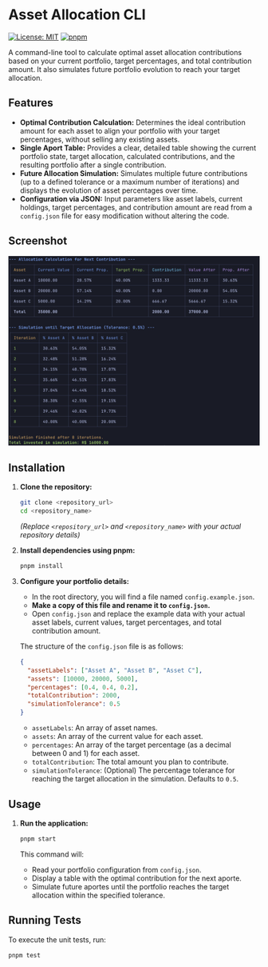 # Asset Allocation CLI

[![License: MIT](https://img.shields.io/badge/License-MIT-yellow.svg)](https://opensource.org/licenses/MIT)
[![pnpm](https://img.shields.io/badge/maintained%20with-pnpm-cc00ff.svg)](https://pnpm.io/)

A command-line tool to calculate optimal asset allocation contributions based on your current portfolio, target percentages, and total contribution amount. It also simulates future portfolio evolution to reach your target allocation.

## Features

* **Optimal Contribution Calculation:** Determines the ideal contribution amount for each asset to align your portfolio with your target percentages, without selling any existing assets.
* **Single Aport Table:** Provides a clear, detailed table showing the current portfolio state, target allocation, calculated contributions, and the resulting portfolio after a single contribution.
* **Future Allocation Simulation:** Simulates multiple future contributions (up to a defined tolerance or a maximum number of iterations) and displays the evolution of asset percentages over time.
* **Configuration via JSON:** Input parameters like asset labels, current holdings, target percentages, and contribution amount are read from a `config.json` file for easy modification without altering the code.

## Screenshot

![Example Output](screenshots/example.png)

## Installation

1.  **Clone the repository:**
    ```bash
    git clone <repository_url>
    cd <repository_name>
    ```
    *(Replace `<repository_url>` and `<repository_name>` with your actual repository details)*

2.  **Install dependencies using pnpm:**
    ```bash
    pnpm install
    ```

3.  **Configure your portfolio details:**
    * In the root directory, you will find a file named `config.example.json`.
    * **Make a copy of this file and rename it to `config.json`.**
    * Open `config.json` and replace the example data with your actual asset labels, current values, target percentages, and total contribution amount.

    The structure of the `config.json` file is as follows:

    ```json
    {
      "assetLabels": ["Asset A", "Asset B", "Asset C"],
      "assets": [10000, 20000, 5000],
      "percentages": [0.4, 0.4, 0.2],
      "totalContribution": 2000,
      "simulationTolerance": 0.5
    }
    ```

    * `assetLabels`: An array of asset names.
    * `assets`: An array of the current value for each asset.
    * `percentages`: An array of the target percentage (as a decimal between 0 and 1) for each asset.
    * `totalContribution`: The total amount you plan to contribute.
    * `simulationTolerance`: (Optional) The percentage tolerance for reaching the target allocation in the simulation. Defaults to `0.5`.

## Usage

1.  **Run the application:**
    ```bash
    pnpm start
    ```

    This command will:
    * Read your portfolio configuration from `config.json`.
    * Display a table with the optimal contribution for the next aporte.
    * Simulate future aportes until the portfolio reaches the target allocation within the specified tolerance.

## Running Tests

To execute the unit tests, run:

```bash
pnpm test
